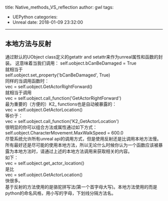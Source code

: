 title: Native_methods_VS_reflection
author: gwl
tags:
  - UEPython
categories:
  - Unreal
date: 2018-01-09 23:32:00
---
## 本地方法与反射
通过默认的UObject class定义的getattr and setattr来作为unreal属性和函数的封装。
这意味着当我们调用： 
self.uobject.bCanBeDamaged = True  
就相当于  
self.uobject.set_property('bCanBeDamaged', True)  
同样的当调用函数时：  
vec = self.uobject.GetActorRightForward()  
就相当于调用  
vec = self.uobject.call_function('GetActorRightForward')  
最为重要的（方便的）K2_ functions也是自动被暴露的：  
vec = self.uobject.GetActorLocation()  
等价于：  
vec = self.uobject.call_function('K2_GetActorLocation')  
很明显的你可以组合方法或属性通过如下方式：  
self.uobject.CharacterMovement.MaxWalkSpeed = 600.0  
尽管系统允许所有unreal api的调用方式，但是使用反射还是比调用本地方法慢。  
所有最好还是尽可能的使用本地方法，所以无论什么时候你认为一个函数应该被暴露为本地方法时，请通过上述的本地方法调用来获取相关的内容。  
如下：  
vec = self.uobject.get_actor_location()   
是比  
vec = self.uobject.GetActorLocation()  
快很多。  
基于反射的方法使用的是骆驼拼写法(第一个首字母大写)。本地方法使用的而是python的命名风格，用小写的字母，下划线分隔方法名。

